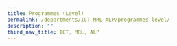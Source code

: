 ```yaml
---
title: Programmes (Level)
permalink: /departments/ICT-MRL-ALP/programmes-level/
description: ""
third_nav_title: ICT, MRL, ALP
---
```

